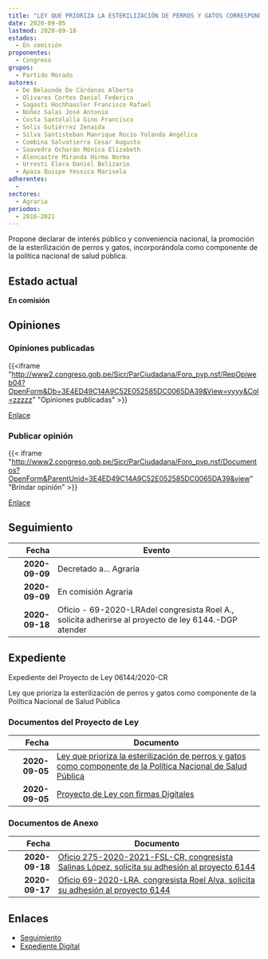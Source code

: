 ```yaml
---
title: "LEY QUE PRIORIZA LA ESTERILIZACIÓN DE PERROS Y GATOS CORRESPONDIENTE DE LA POLÍTICA NACIONAL DE SALUD PÚBLICA"
date: 2020-09-05
lastmod: 2020-09-18
estados: 
  - En comisión
proponentes: 
  - Congreso
grupos: 
  - Partido Morado
autores: 
  - De Belaunde De Cárdenas Alberto
  - Olivares Cortes Daniel Federico
  - Sagasti Hochhausler Francisco Rafael
  - Núñez Salas José Antonio
  - Costa Santolalla Gino Francisco
  - Solis Gutiérrez Zenaida
  - Silva Santisteban Manrique Rocío Yolanda Angélica
  - Combina Salvatierra Cesar Augusto
  - Saavedra Ocharán Mónica Elizabeth
  - Alencastre Miranda Hirma Norma
  - Urresti Elera Daniel Belizario
  - Apaza Quispe Yessica Marisela
adherentes: 
  - 
sectores: 
  - Agraria
periodos: 
  - 2016-2021
---
```


Propone declarar de interés público y conveniencia nacional, la promoción de la esterilización de perros y gatos, incorporándola como componente de la política nacional de salud pública.


## Estado actual

**En comisión**

## Opiniones

### Opiniones publicadas

{{<iframe "http://www2.congreso.gob.pe/Sicr/ParCiudadana/Foro_pvp.nsf/RepOpiweb04?OpenForm&Db=3E4ED49C14A9C52E052585DC0065DA39&View=yyyy&Col=zzzzz" "Opiniones publicadas" >}}

[Enlace](http://www2.congreso.gob.pe/Sicr/ParCiudadana/Foro_pvp.nsf/RepOpiweb04?OpenForm&Db=3E4ED49C14A9C52E052585DC0065DA39&View=yyyy&Col=zzzzz)
### Publicar opinión

{{< iframe "http://www2.congreso.gob.pe/Sicr/ParCiudadana/Foro_pvp.nsf/Documentos?OpenForm&ParentUnid=3E4ED49C14A9C52E052585DC0065DA39&view" "Brindar opinión" >}}

[Enlace](http://www2.congreso.gob.pe/Sicr/ParCiudadana/Foro_pvp.nsf/Documentos?OpenForm&ParentUnid=3E4ED49C14A9C52E052585DC0065DA39&view)

## Seguimiento

| Fecha | Evento |
|------:|--------|
| **2020-09-09** | Decretado a... Agraria|
| **2020-09-09** | En comisión Agraria|
| **2020-09-18** | Oficio - 69-2020-LRAdel congresista Roel A., solicita adherirse al proyecto de ley 6144.-DGP atender|


## Expediente

Expediente del Proyecto de Ley 06144/2020-CR

Ley que prioriza la esterilización de perros y gatos como componente de la Política Nacional de Salud Pública


### Documentos del Proyecto de Ley

| Fecha | Documento |
|------:|--------|
| **2020-09-05** | [Ley que prioriza la esterilización de perros y gatos como componente de la Política Nacional de Salud Pública](http://www.leyes.congreso.gob.pe/Documentos/2016_2021/Proyectos_de_Ley_y_de_Resoluciones_Legislativas/PL06144-20200905.pdf) |
| **2020-09-05** | [Proyecto de Ley con firmas Digitales](http://www.leyes.congreso.gob.pe/Documentos/2016_2021/Proyectos_de_Ley_y_de_Resoluciones_Legislativas/Proyectos_Firmas_digitales/PL06144.pdf) |

### Documentos de Anexo

| Fecha | Documento |
|------:|--------|
| **2020-09-18** | [Oficio 275-2020-2021-FSL-CR, congresista Salinas López, solicita su adhesión al proyecto 6144](http://www.leyes.congreso.gob.pe/Documentos/2016_2021/Adhesiones/Proyectos_de_Ley/OFICIO-275-2020-2021-FSL-CR.pdf) |
| **2020-09-17** | [Oficio 69-2020-LRA, congresista Roel Alva, solicita su adhesión al proyecto 6144](http://www.leyes.congreso.gob.pe/Documentos/2016_2021/Adhesiones/Proyectos_de_Ley/OFICIO-69-2020-LRA.pdf) |

## Enlaces 

- [Seguimiento](http://www2.congreso.gob.pe/Sicr/TraDocEstProc/CLProLey2016.nsf/f7fff46988ca05b1052578e100829cc7/4f6c00fdfe792d6e052585db001041f5?OpenDocument)
- [Expediente Digital](http://www2.congreso.gob.pe/Sicr/TraDocEstProc/CLProLey2016.nsf/f7fff46988ca05b1052578e100829cc7/4f6c00fdfe792d6e052585db001041f5?OpenDocument&Click=05257FB7005EB655.eb71d0cf91d8294e05256cdf006b5706/$Body/0.1C6C)
